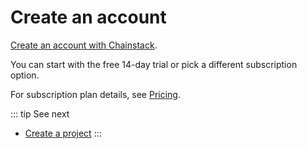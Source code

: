 # Create an account

[Create an account with Chainstack](https://console.chainstack.com/user/account/create).

You can start with the free 14-day trial or pick a different subscription option.

For subscription plan details, see [Pricing](https://chainstack.com/pricing/).

::: tip See next
* [Create a project](/quickstart/create-a-project)
:::